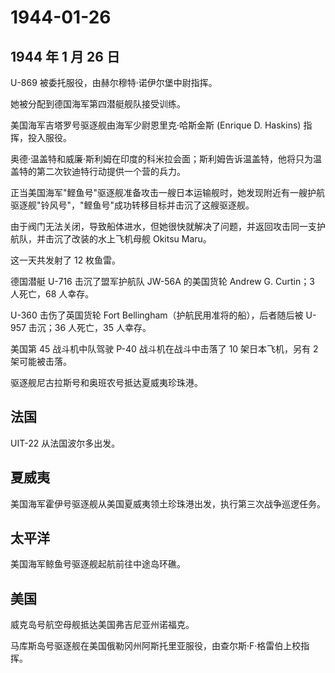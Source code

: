 # 1944-01-26

## 1944 年 1 月 26 日

U-869 被委托服役，由赫尔穆特·诺伊尔堡中尉指挥。

她被分配到德国海军第四潜艇舰队接受训练。

美国海军吉塔罗号驱逐舰由海军少尉恩里克·哈斯金斯 (Enrique D. Haskins)
指挥，投入服役。

奥德·温盖特和威廉·斯利姆在印度的科米拉会面；斯利姆告诉温盖特，他将只为温盖特的第二次钦迪特行动提供一个营的兵力。

正当美国海军"鲣鱼号"驱逐舰准备攻击一艘日本运输舰时，她发现附近有一艘护航驱逐舰"铃风号"，"鲣鱼号"成功转移目标并击沉了这艘驱逐舰。

由于阀门无法关闭，导致船体进水，但她很快就解决了问题，并返回攻击同一支护航队，并击沉了改装的水上飞机母舰
Okitsu Maru。

这一天共发射了 12 枚鱼雷。

德国潜艇 U-716 击沉了盟军护航队 JW-56A 的美国货轮 Andrew G. Curtin；3
人死亡，68 人幸存。

U-360 击伤了英国货轮 Fort Bellingham（护航民用准将的船），后者随后被
U-957 击沉；36 人死亡，35 人幸存。

美国第 45 战斗机中队驾驶 P-40 战斗机在战斗中击落了 10 架日本飞机，另有 2
架可能被击落。

驱逐舰尼古拉斯号和奥班农号抵达夏威夷珍珠港。

## 法国

UIT-22 从法国波尔多出发。

## 夏威夷

美国海军霍伊号驱逐舰从美国夏威夷领土珍珠港出发，执行第三次战争巡逻任务。

## 太平洋

美国海军鲸鱼号驱逐舰起航前往中途岛环礁。

## 美国

威克岛号航空母舰抵达美国弗吉尼亚州诺福克。

马库斯岛号驱逐舰在美国俄勒冈州阿斯托里亚服役，由查尔斯·F·格雷伯上校指挥。

